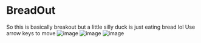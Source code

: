 # BreadOut

So this is basically breakout but a little silly duck is just eating bread lol
Use arrow keys to move
![image](https://github.com/user-attachments/assets/947d3c1d-0d5c-424f-9bb3-c034e99ba79a)
![image](https://github.com/user-attachments/assets/c54286e5-f92c-424b-940a-cbca205921c9)
![image](https://github.com/user-attachments/assets/5384f72f-a755-4f54-9420-0dd46843228c)
